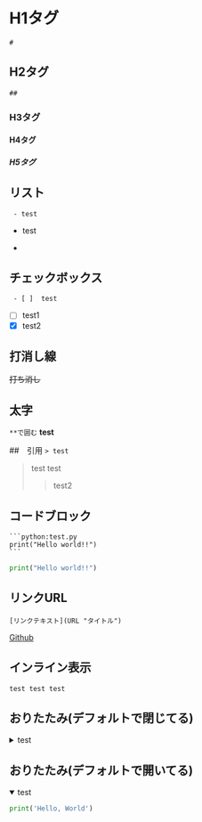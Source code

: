 # H1タグ
```#```
## H2タグ
```##```
### H3タグ
#### H4タグ
##### H5タグ

## リスト
``` - test```
- test
+


## チェックボックス
``` - [ ]  test```
- [ ] test1
- [x] test2

## 打消し線
~~打ち消し~~

## 太字　
```**で囲む```
**test**

##　引用
``` > test ```
>test test
>>test2 

## コードブロック
````
```python:test.py
print("Hello world!!")
```
````

```python:test.py
print("Hello world!!")
``` 


## リンクURL
```
[リンクテキスト](URL "タイトル")
```
[Github](https://github.com/notthei "Github notthei")





## インライン表示
`test test test` 

## おりたたみ(デフォルトで閉じてる)
<details><summary>test</summary><!-- open属性なし -->

```python:test.py
print('Hello, World')
```
</details>

## おりたたみ(デフォルトで開いてる) 
<details open><summary>test</summary><!-- open属性あり -->

```python:test.py
print('Hello, World')
```
</details>

